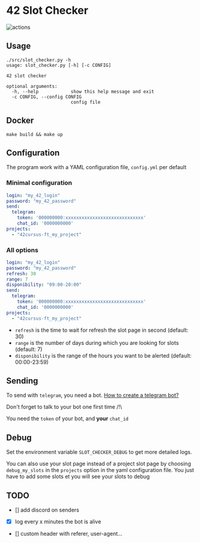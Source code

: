 # 42 Slot Checker

![actions](https://github.com/nirae/42_slot_checker/workflows/Build/badge.svg)

## Usage

```
./src/slot_checker.py -h
usage: slot_checker.py [-h] [-c CONFIG]

42 slot checker

optional arguments:
  -h, --help            show this help message and exit
  -c CONFIG, --config CONFIG
                        config file

```

## Docker

```
make build && make up
```

## Configuration

The program work with a YAML configuration file, `config.yml` per default

### Minimal configuration

```yml
login: "my_42_login"
password: "my_42_password"
send:
  telegram:
    token: '000000000:xxxxxxxxxxxxxxxxxxxxxxxxxxxxx'
    chat_id: '0000000000'
projects:
  - "42cursus-ft_my_project"
```

### All options

```yml
login: "my_42_login"
password: "my_42_password"
refresh: 30
range: 7
disponibility: "09:00-20:00"
send:
  telegram:
    token: '000000000:xxxxxxxxxxxxxxxxxxxxxxxxxxxxx'
    chat_id: '0000000000'
projects:
  - "42cursus-ft_my_project"
```

- `refresh` is the time to wait for refresh the slot page in second (default: 30)
- `range` is the number of days during which you are looking for slots (default: 7)
- `disponibility` is the range of the hours you want to be alerted (default: 00:00-23:59)

## Sending

To send with `telegram`, you need a bot. [How to create a telegram bot?](https://fr.jeffprod.com/blog/2017/creer-un-bot-telegram/)

Don't forget to talk to your bot one first time /!\

You need the `token` of your bot, and **your** `chat_id`

## Debug

Set the environment variable `SLOT_CHECKER_DEBUG` to get more detailed logs. 

You can also use your slot page instead of a project slot page by choosing `debug_my_slots` in the `projects` option in the yaml configuration file. You just have to add some slots et you will see your slots to debug

## TODO

- [] add discord on senders
- [x] log every x minutes the bot is alive
- [] custom header with referer, user-agent... 
